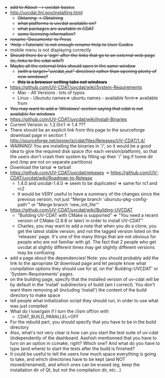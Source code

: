 * ~~add to About   --> uvcdat-basics~~
* http://uvcdat.llnl.gov/installing.html
  *  ~~Obtaning -> ObtaIning~~
  *  ~~what platforms is uvcdat available on?~~
  *  ~~what packages are available in CDAT~~
  *  ~~some licensing information?~~ 
* ~~rename 'Documents' to Press~~
* ~~'Help->Tutorials' is not enough  rename Help to User Guides~~
* mobile menu is not displaying correctly
* ~~Should there be a 'sign' after the links that go to an external web page (ie, links to the cdat wiki?)~~
* ~~Maybe all the external links should open in the same window~~
  * ~~(with a target="uvcdat_out" directive) rather than opening plenty of new windows?~~
  * ~~**this is a browser setting tabs not windows**~~
* https://github.com/UV-CDAT/uvcdat/wiki/System-Requirements
  * Mac - All Versions : lots of typos
  * Linux - Ubunutu names=> ubuntu names - available form=> available from
* ~~You may want to add a 'Windows' section saying that cdat is not available for windows~~
* https://github.com/UV-CDAT/uvcdat/wiki/Install-Binaries
 * Current Version is: 1.2.0rc1	=> 1.4 ???
 * There should be an explicit link from this page to the sourceforge download page in section 1 http://sourceforge.net/projects/cdat/files/Releases/UV-CDAT/1.4/
  * WARNING! You are installing the binaries in '/', so it would be a good idea to give the required disk space (for each version/platform), so that the users don't crash their system by filling up their '/' (eg if home dir and /tmp are not on separate partitions)  
  * Download the tarsal	=> tarball
* https://github.com/UV-CDAT/uvcdat/releases  -> https://github.com/UV-CDAT/uvcdat/wiki/Roadmap-to-Release
  * 1.4.0 and uvcdat-1.4.0 => seem to be duplicates! => same for rc1 and rc2
  * It would be VERY useful to have a summary of the changes since the previous version, not just "Merge branch 'ubunutu-pkg-config-path'" or "Merge branch 'new_init_file'"
* https://github.com/UV-CDAT/uvcdat/wiki/Building-UVCDAT
  * "Building UV-CDAT with CMake is supported" => "You need a recent version of CMake (2.8.8 or later) in order to install UV-CDAT"
  * Charles, you may want to add a note that when you do a clone, you get the latest stable version, and not the tagged version listed on the 'releases' page. It's one of the many things that are not obvious for people who are not familiar with git. The fact that 2 people who get uvcdat at slightly different times may get slightly different versions
may be confusing
* add a page about the dependencies! Note: you should probably add the link to the apropriate Qt download page and let people know what compilation options they should use for qt, on the' Building-UVCDAT' or 'System-Requirements' pages
* on the building page, specify that the installed version of uv-cdat will be by default in the 'install' subdirectory of build (am I correct). You don't want them removing all (including 'install') the content of the build directory to make space
* tell people what initialization script they should run, in order to use what was just compiled
* What do I lose/gain if I turn the //ism off/on with
  * CDAT_BUILD_PARALLEL=OFF
* For the rebuild part, you should specify that you have to be in the build directory
* Also, what's not very clear is how can you start the test suite of uv-cdat (independently of the dashboard. Aashish mentionned that you have to turn on an option in ccmake, right? Which one? And what do you have to type (and where) to start the tests after the build is finished?
* It could be useful to tell the users how much space everything is going to take, and which directories have to be kept (and NOT moved/renamed), and which ones can be erased (eg, keep the installation dir of Qt, but not the compilation dir, etc...)
